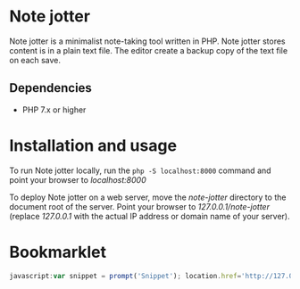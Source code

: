 # Note jotter

Note jotter is a minimalist note-taking tool written in PHP. Note jotter stores content is in a plain text file. The editor create a backup copy of the text file on each save.

## Dependencies

- PHP 7.x or higher

# Installation and usage

To run Note jotter locally, run the `php -S localhost:8000` command and point your browser to _localhost:8000_

To deploy Note jotter on a web server, move the *note-jotter* directory to the document root of the server. Point your browser to *127.0.0.1/note-jotter* (replace *127.0.0.1* with the actual IP address or domain name of your server).

# Bookmarklet

```javascript
javascript:var snippet = prompt('Snippet'); location.href='http://127.0.0.1/index.php?snippet='+escape(snippet)+'&url='+encodeURIComponent(location.href)+'&password=password'
```
